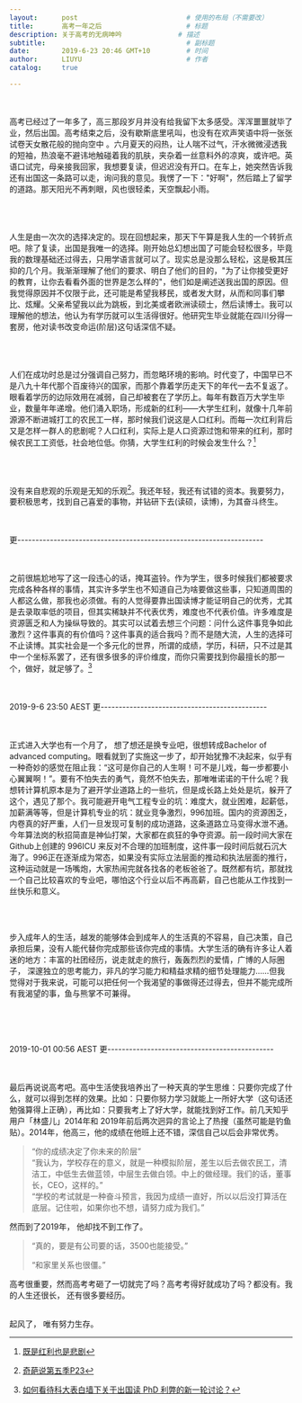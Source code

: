 ```yaml
---
layout:      post   				    	# 使用的布局（不需要改）
title:    	 高考一年之后 					# 标题 
description: 关于高考的无病呻吟				# 描述
subtitle:     								# 副标题
date:        2019-6-23 20:46 GMT+10 		# 时间
author:      LIUYU							# 作者
catalog: 	 true

---
```


<br><br>高考已经过了一年多了，高三那段岁月并没有给我留下太多感受。浑浑噩噩就毕了业，然后出国。高考结束之后，没有歇斯底里吼叫，也没有在欢声笑语中将一张张试卷天女散花般的抛向空中 。六月夏天的闷热，让人喘不过气，汗水微微浸透我的短袖，热浪毫不避讳地触碰着我的肌肤，夹杂着一丝意料外的凉爽，或许吧。英语口试完，母亲接我回家，我想要复读，但迟迟没有开口。在车上，她突然告诉我还有出国这一条路可以走，询问我的意见。我愣了一下："好啊"，然后踏上了留学的道路。那天阳光不再刺眼，风也很轻柔，天空飘起小雨。

<br><br><br>人生是由一次次的选择决定的。现在回想起来，那天下午算是我人生的一个转折点吧。除了复读，出国是我唯一的选择。刚开始总幻想出国了可能会轻松很多，毕竟我的数理基础还过得去，只用学语言就可以了。现实总是没那么轻松，这是极其压抑的几个月。我渐渐理解了他们的要求、明白了他们的目的，"为了让你接受更好的教育，让你去看看外面的世界是怎么样的"，他们如是阐述送我出国的原因。但我觉得原因并不仅限于此，还可能是希望我移民，或者发大财，从而和同事们攀比、炫耀。父亲希望我以此为跳板，到北美或者欧洲读硕士，然后读博士。我可以理解他的想法，他认为有学历就可以生活得很好。他研究生毕业就能在四川分得一套房，他对读书改变命运(阶层)这句话深信不疑。  


<br><br><br>人们在成功时总是过分强调自己努力，而忽略环境的影响。时代变了，中国早已不是八九十年代那个百废待兴的国家，而那个靠着学历走天下的年代一去不复返了。眼看着学历的边际效用在减弱，自己却被套在了学历上。每年有数百万大学生毕业，数量年年递增。他们涌入职场，形成新的红利——大学生红利，就像十几年前源源不断进城打工的农民工一样，那时候我们说这是人口红利。而每一次红利背后又是怎样一群人的悲剧呢？人口红利，实际上是人口资源过饱和带来的红利，那时候农民工工资低，社会地位低。你猜，大学生红利的时候会发生什么？[^1]  

  


<br><br><br>没有来自悲观的乐观是无知的乐观[^2]。我还年轻，我还有试错的资本。我要努力，要积极思考，找到自己喜爱的事物，并钻研下去(读硕，读博)，为其奋斗终生。
<br><br><br>

更--------------------------------------------------------------------

<br><br>之前很尴尬地写了这一段违心的话，掩耳盗铃。作为学生，很多时候我们都被要求完成各种各样的事情，其实许多学生也不知道自己为啥要做这些事，只知道周围的人都这么做，那我也必须做。有的人觉得要靠出国读博才能证明自己的优秀，尤其是去录取率低的项目，但其实稀缺并不代表优秀，难度也不代表价值。许多难度是资源匮乏和人为操纵导致的。其实可以试着去想三个问题：问什么这件事竞争如此激烈？这件事真的有价值吗？这件事真的适合我吗？而不是随大流，人生的选择可不止读博。其实社会是一个多元化的世界，所谓的成绩，学历，科研，只不过是其中一个坐标系罢了，还有很多很多的评价维度，而你只需要找到你最擅长的那一个，做好，就足够了。[^3]
<br><br><br>

2019-9-6 23:50 AEST 更----------------------------------------------

<br><br>正式进入大学也有一个月了， 想了想还是换专业吧，很想转成Bachelor of advanced computing。眼看就到了实施这一步了，却开始犹豫不决起来，似乎有一种奇妙的感觉在阻止我：“这可是你自己的人生啊！可不是儿戏，每一步都要小心翼翼啊！”。要有不怕失去的勇气，竟然不怕失去，那唯唯诺诺的干什么呢？我想转计算机原本是为了避开学业道路上的一些坑，但是成长路上处处是坑，躲开了这个，遇见了那个。我可能避开电气工程专业的坑：难度大，就业困难，起薪低，加薪满等等，但是计算机专业的坑：就业竞争激烈，996加班。国内的资源困乏，内卷真的好严重，人们一旦发现可复制的成功道路，这条道路立马变得水泄不通。今年算法岗的秋招简直是神仙打架，大家都在疯狂的争夺资源。前一段时间大家在Github上创建的 996ICU 来反对不合理的加班制度，这件事一段时间后就石沉大海了。996正在逐渐成为常态，如果没有实际立法层面的推动和执法层面的推行， 这种运动就是一场嘴炮，大家热闹完就各找各的老板爸爸了。既然都有坑，那就找一个自己比较喜欢的专业吧，哪怕这个行业以后不再高薪，自己也能从工作找到一丝快乐和意义。

<br><br>

步入成年人的生活，越发的能够体会到成年人的生活真的不容易，自己决策，自己承担后果，没有人能代替你完成那些该你完成的事情。大学生活的确有许多让人着迷的地方：丰富的社团经历，说走就走的旅行，轰轰烈烈的爱情，广博的人际圈子， 深邃独立的思考能力，非凡的学习能力和精益求精的细节处理能力......但我觉得对于我来说，可能可以把任何一个我渴望的事做得还过得去，但并不能完成所有我渴望的事，鱼与熊掌不可兼得。

<br><br><br>

2019-10-01 00:56 AEST 更----------------------------------------------

<br><br>最后再说说高考吧。高中生活使我培养出了一种天真的学生思维：只要你完成了什么，就可以得到怎样的效果。比如：只要你努力学习就能上一所好大学（这句话还勉强算得上正确），再比如：只要我考上了好大学，就能找到好工作。前几天知乎用户「林盛儿」2014年和 2019年前后两次迥异的言论上了热搜（虽然可能是钓鱼贴）。2014年，他高三，他的成绩在他班上还不错，深信自己以后会非常优秀。

> “你的成绩决定了你未来的阶层”<br>“我认为，学校存在的意义，就是一种模拟阶层，差生以后去做农民工，清洁工，中低生去做蓝领，中层生去做白领。中上的做经理。我们的话，董事长，CEO，这样的。”<br>“学校的考试就是一种奋斗预言，我因为成绩一直好，所以以后没打算活在底层。记住啦，如果你也不想，请努力成为我们。”

然而到了2019年， 他却找不到工作了。

> “真的，要是有公司要的话，3500也能接受。”
>
> “和家里关系也很僵。”

高考很重要，然而高考考砸了一切就完了吗？高考考得好就成功了吗？都没有。我的人生还很长， 还有很多要经历。

<br>起风了， 唯有努力生存。








[^1]: [既是红利也是悲剧](https://zhuanlan.zhihu.com/p/62555481)
[^2]:[奇葩说第五季P23](https://www.google.com/url?sa=t&rct=j&q=&esrc=s&source=web&cd=3&cad=rja&uact=8&ved=2ahUKEwj1iuThx__iAhUVb30KHRTCDTsQtwIwAnoECAcQAQ&url=https%3A%2F%2Fwww.youtube.com%2Fwatch%3Fv%3DJOqywMNtF4g&usg=AOvVaw25579xCZiTUT0qOx_lEnaf)
[^3]: [如何看待科大表白墙下关于出国读 PhD 利弊的新一轮讨论？](https://www.zhihu.com/question/324846525/answer/686703739)

